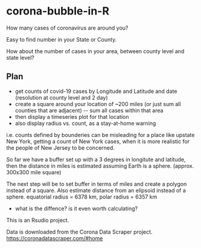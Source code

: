 # corona-bubble-in-R
How many cases of coronavirus are around you? 

Easy to find number in your State or County.

How about the number of cases in your area, between county level and state level?

## Plan
 - get counts of covid-19 cases by Longitude and Latitude and date (resolution at county level and 2 day)
 - create a square around your location of ~200 miles (or just sum all counties that are adjacent)
 -- sum all cases within that area
 - then display a timeseries plot for that location
 - also display radius vs. count, as a stay-at-home warning

i.e. counts defined by bounderies can be misleading for a place like upstate New York, getting a count of New York cases, when it is more realistic for the people of New Jersey to be concerned.

So far we have a buffer set up with a 3 degrees in longitute and latitude, then the distance in miles is estimated assuming Earth is a sphere. (approx. 300x300 mile square)

The next step will be to set buffer in terms of miles and create a polygon instead of a square. 
Also estimate distance from an elipsoid instead of a sphere. equatorial radius = 6378 km, polar radius = 6357 km
 - what is the diffence? is it even worth calculating?



This is an Rsudio project.

Data is downloaded from the Corona Data Scraper project. https://coronadatascraper.com/#home
